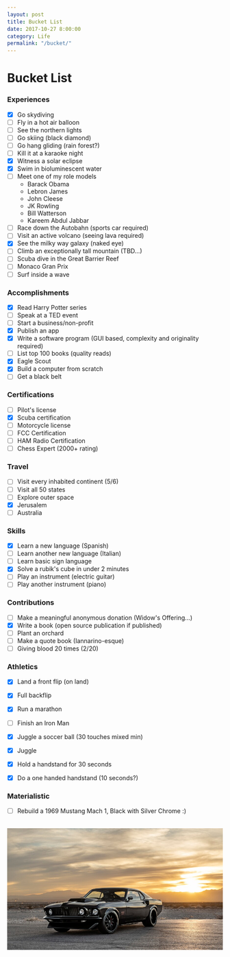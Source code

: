 ```yaml
---
layout: post
title: Bucket List
date: 2017-10-27 8:00:00
category: Life
permalink: "/bucket/"
---
```


# Bucket List

### Experiences
- [x] Go skydiving
- [ ] Fly in a hot air balloon
- [ ] See the northern lights
- [ ] Go skiing (black diamond)
- [ ] Go hang gliding (rain forest?)
- [ ] Kill it at a karaoke night
- [x] Witness a solar eclipse
- [x] Swim in bioluminescent water
- [ ] Meet one of my role models
    - Barack Obama
    - Lebron James
    - John Cleese
    - JK Rowling
    - Bill Watterson
    - Kareem Abdul Jabbar
- [ ] Race down the Autobahn (sports car required)
- [ ] Visit an active volcano (seeing lava required)
- [x] See the milky way galaxy (naked eye)
- [ ] Climb an exceptionally tall mountain (TBD...)
- [ ] Scuba dive in the Great Barrier Reef
- [ ] Monaco Gran Prix
- [ ] Surf inside a wave

### Accomplishments
- [x] Read Harry Potter series
- [ ] Speak at a TED event
- [ ] Start a business/non-profit
- [x] Publish an app
- [x] Write a software program (GUI based, complexity and originality required)
- [ ] List top 100 books (quality reads)
- [x] Eagle Scout
- [x] Build a computer from scratch
- [ ] Get a black belt

### Certifications
- [ ] Pilot's license
- [x] Scuba certification
- [ ] Motorcycle license
- [ ] FCC Certification
- [ ] HAM Radio Certification
- [ ] Chess Expert (2000+ rating)

### Travel
- [ ] Visit every inhabited continent (5/6)
- [ ] Visit all 50 states
- [ ] Explore outer space
- [x] Jerusalem
- [ ] Australia

### Skills
- [x] Learn a new language (Spanish)
- [ ] Learn another new language (Italian)
- [ ] Learn basic sign language
- [x] Solve a rubik's cube in under 2 minutes
- [ ] Play an instrument (electric guitar)
- [ ] Play another instrument (piano)

### Contributions
- [ ] Make a meaningful anonymous donation (Widow's Offering...)
- [x] Write a book (open source publication if published)
- [ ] Plant an orchard
- [ ] Make a quote book (Iannarino-esque)
- [ ] Giving blood 20 times (2/20)

### Athletics
- [x] Land a front flip (on land)
- [x] Full backflip
- [x] Run a marathon
- [ ] Finish an Iron Man
- [x] Juggle a soccer ball (30 touches mixed min)
- [x] Juggle
- [x] Hold a handstand for 30 seconds
- [x] Do a one handed handstand (10 seconds?)


### Materialistic
- [ ] Rebuild a 1969 Mustang Mach 1, Black with Silver Chrome :)
<br><br>

![mustang](/assets/img/collection/bucket/mustang.jpg)